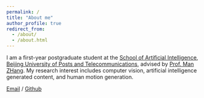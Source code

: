 ```yaml
---
permalink: /
title: "About me"
author_profile: true
redirect_from: 
  - /about/
  - /about.html
---
```


I am a first-year postgraduate student at the [School of Artificial Intelligence](https://ai.bupt.edu.cn/), [Beijing University of Posts and Telecommunications](https://www.bupt.edu.cn/), advised by [Prof. Man ZHang](https://teacher.bupt.edu.cn/zhangman/zh_CN/index/244915/list/index.html). My research interest includes computer vision, artificial intelligence generated content, and human motion generation.

[Email](hyh654@bupt.edu.cn) / [Github](https://github.com/h-y1heng) 
